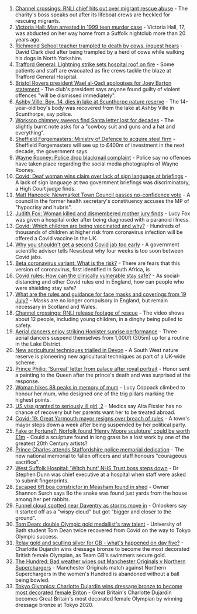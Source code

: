 1. [Channel crossings: RNLI chief hits out over migrant rescue abuse](https://www.bbc.co.uk/news/uk-england-kent-57999224) - The charity's boss speaks out after its lifeboat crews are heckled for rescuing migrants.
2. [Victoria Hall: Man arrested in 1999 teen murder case](https://www.bbc.co.uk/news/uk-england-suffolk-58002514) - Victoria Hall, 17, was abducted on her way home from a Suffolk nightclub more than 20 years ago.
3. [Richmond School teacher trampled to death by cows, inquest hears](https://www.bbc.co.uk/news/uk-england-york-north-yorkshire-57999964) - David Clark died after being trampled by a herd of cows while walking his dogs in North Yorkshire.
4. [Trafford General: Lightning strike sets hospital roof on fire](https://www.bbc.co.uk/news/uk-england-manchester-58002628) - Some patients and staff are evacuated as fire crews tackle the blaze at Trafford General Hospital.
5. [Bristol Rovers president Wael al-Qadi apologises for Joey Barton statement](https://www.bbc.co.uk/news/uk-england-bristol-57990366) - The club's president says anyone found guilty of violent offences "will be dismissed immediately".
6. [Ashby Ville: Boy, 14, dies in lake at Scunthorpe nature reserve](https://www.bbc.co.uk/news/uk-england-humber-57992157) - The 14-year-old boy's body was recovered from the lake at Ashby Ville in Scunthorpe, say police.
7. [Worksop chimney sweeps find Santa letter lost for decades](https://www.bbc.co.uk/news/uk-england-nottinghamshire-57997837) - The slightly burnt note asks for a "cowboy suit and guns and a hat and everything".
8. [Sheffield Forgemasters: Ministry of Defence to acquire steel firm](https://www.bbc.co.uk/news/uk-england-south-yorkshire-57997858) - Sheffield Forgemasters will see up to £400m of investment in the next decade, the government says.
9. [Wayne Rooney: Police drop blackmail complaint](https://www.bbc.co.uk/news/uk-england-manchester-57989881) - Police say no offences have taken place regarding the social media photographs of Wayne Rooney.
10. [Covid: Deaf woman wins claim over lack of sign language at briefings](https://www.bbc.co.uk/news/uk-england-leeds-57998047) - A lack of sign language at two government briefings was discriminatory, a High Court judge finds.
11. [Matt Hancock: Newmarket Town Council passes no-confidence vote](https://www.bbc.co.uk/news/uk-england-suffolk-57989509) - A council in the former health secretary's constituency accuses the MP of "hypocrisy and hubris".
12. [Judith Fox: Woman killed and dismembered mother jury finds](https://www.bbc.co.uk/news/uk-england-shropshire-57997503) - Lucy Fox was given a hospital order after being diagnosed with a paranoid illness.
13. [Covid: Which children are being vaccinated and why?](https://www.bbc.co.uk/news/health-57888429) - Hundreds of thousands of children at higher risk from coronavirus infection will be offered a Covid vaccine in the UK.
14. [Why you shouldn't get a second Covid jab too early](https://www.bbc.co.uk/news/newsbeat-57682233) - A government scientific advisor tells Newsbeat why four weeks is too soon between Covid jabs.
15. [Beta coronavirus variant: What is the risk?](https://www.bbc.co.uk/news/health-55534727) - There are fears that this version of coronavirus, first identified in South Africa, is
16. [Covid rules: How can the clinically vulnerable stay safe?](https://www.bbc.co.uk/news/health-51997151) - As social-distancing and other Covid rules end in England, how can people who were shielding stay safe?
17. [What are the rules and guidance for face masks and coverings from 19 July?](https://www.bbc.co.uk/news/health-51205344) - Masks are no longer compulsory in England, but remain necessary in Scotland and Wales.
18. [Channel crossings: RNLI release footage of rescue](https://www.bbc.co.uk/news/uk-england-kent-57999386) - The video shows about 12 people, including young children, in a dinghy being pulled to safety.
19. [Aerial dancers enjoy striking Honister sunrise performance](https://www.bbc.co.uk/news/uk-england-cumbria-58002734) - Three aerial dancers suspend themselves from 1,000ft (305m) up for a routine in the Lake District.
20. [New agricultural techniques trialled in Devon](https://www.bbc.co.uk/news/uk-england-devon-57990881) - A South West nature reserve is pioneering new agricultural techniques as part of a UK-wide scheme.
21. [Prince Philip: 'Surreal' letter from palace after royal portrait](https://www.bbc.co.uk/news/uk-england-beds-bucks-herts-57989375) - Honor sent a painting to the Queen after the prince's death and was surprised at the response.
22. [Woman hikes 88 peaks in memory of mum](https://www.bbc.co.uk/news/uk-england-manchester-57982402) - Lucy Coppack climbed to honour her mum, who designed one of the trig pillars marking the highest points.
23. [US visa granted to seriously ill girl, 2](https://www.bbc.co.uk/news/uk-england-manchester-57990742) - Medics say Alta Fixsler has no chance of recovery but her parents want her to be treated abroad.
24. [Covid-19: Great Yarmouth mayor resigns over breach of rules](https://www.bbc.co.uk/news/uk-england-norfolk-57991590) - A town's mayor steps down a week after being suspended by her political party.
25. [Fake or Fortune?: Norfolk found 'Henry Moore sculpture' could be worth £1m](https://www.bbc.co.uk/news/uk-england-norfolk-57986891) - Could a sculpture found in long grass be a lost work by one of the greatest 20th Century artists?
26. [Prince Charles attends Staffordshire police memorial dedication](https://www.bbc.co.uk/news/uk-england-stoke-staffordshire-57983080) - The new national memorial to fallen officers and staff honours "courageous sacrifice".
27. [West Suffolk Hospital: 'Witch hunt' NHS Trust boss steps down](https://www.bbc.co.uk/news/uk-england-suffolk-57976409) - Dr Stephen Dunn was chief executive at a hospital when staff were asked to submit fingerprints.
28. [Escaped 6ft boa constrictor in Measham found in shed](https://www.bbc.co.uk/news/uk-england-leicestershire-57998239) - Owner Shannon Surch says Bo the snake was found just yards from the house among her pet rabbits.
29. [Funnel cloud spotted near Daventry as storms move in](https://www.bbc.co.uk/news/uk-england-northamptonshire-57995935) - Onlookers say it started off as a "wispy cloud" but got "bigger and closer to the ground".
30. [Tom Dean: double Olympic gold medallist's raw talent](https://www.bbc.co.uk/news/uk-england-somerset-57991792) - University of Bath student Tom Dean twice recovered from Covid on the way to Tokyo Olympic success.
31. [Relay gold and sculling silver for GB - what's happened on day five?](https://www.bbc.co.uk/sport/olympics/57993948) - Charlotte Dujardin wins dressage bronze to become the most decorated British female Olympian, as Team GB's swimmers secure gold.
32. [The Hundred: Bad weather wipes out Manchester Originals v Northern Superchargers](https://www.bbc.co.uk/sport/cricket/58003159) - Manchester Originals match against Northern Superchargers in the women's Hundred is abandoned without a ball being bowled.
33. [Tokyo Olympics: Charlotte Dujardin wins dressage bronze to become most decorated female Briton](https://www.bbc.co.uk/sport/olympics/58000595) - Great Britain's Charlotte Dujardin becomes Great Britain's most decorated female Olympian by winning dressage bronze at Tokyo 2020.
